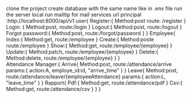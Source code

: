 clone the project
create database with the same name like in .env file
run the server local
run mailtip for mail services
url principal :http://localhost:8000/api/v1
user{
  Register:{
      Method:post
      route: /register
  }
  Login: {
   Method:post,
   route:/login
   }
   Logout:{
     Method:post,
     route:/logout
   }
   Forgot password:{
     Method:post,
     route:/forgot/password
  }
}
Employee{
  Index:{
    Method:get,
    route:/employee
  }
  Create:{
    Method:poste
    route:/employee
  }
  Show:{
    Method:get,
    route:/employee/{employee}
  }
  Update:{
    Method:patch,
    route:/employee/{employee}
  }
  Delete:{
    Method:delete,
    route:/employee/{employee}
  }
}  
Attendance Manager:{
  Arrive{
    Method:post,
    route:/attendance/arrive
    params:{
       action:A,
       employe_id:id,
       "arrive_time"
    }
  }
  Leave{
    Method:post,
    route:/attendance/leave/{employeeAttendance}
    params:{
       action:L,
       "leave_time"
    }
  }
  Rapport{
    Pdf:{
    Method:get,
    route:/attendance/pdf
    }
    Csv:{
    Method:get,
    route:/attendance/csv
    }
  }
}
